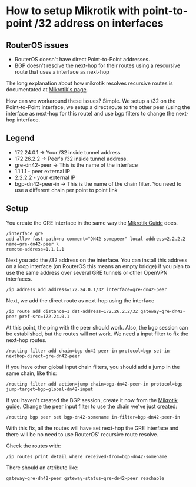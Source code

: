 # How to setup Mikrotik with point-to-point /32 address on interfaces

## RouterOS issues

 * RouterOS doesn't have direct Point-to-Point addresses.
 * BGP doesn't resolve the next-hop for their routes using a rescursive route that uses a interface as next-hop

The long explanation about how mikrotik resolves recursive routes is documentated at [Mikrotik's page](https://wiki.mikrotik.com/wiki/Manual:IP/Route#Nexthop_lookup).

How can we workaround these issues? Simple. We setup a /32 on the Point-to-Point interface, we setup a direct route to the other peer (using the interface as next-hop for this route) and use bgp filters to change the next-hop interface.

## Legend

 * 172.24.0.1 -> Your /32 inside tunnel address
 * 172.26.2.2 -> Peer's /32 inside tunnel address.
 * gre-dn42-peer -> This is the name of the interface
 * 1.1.1.1 - peer external IP
 * 2.2.2.2 - your external IP
 * bgp-dn42-peer-in -> This is the name of the chain filter. You need to use a different chain per point to point link

## Setup

You create the GRE interface in the same way the [Mikrotik Guide](/howto/mikrotik) does.

````
/interface gre
add allow-fast-path=no comment="DN42 somepeer" local-address=2.2.2.2 name=gre-dn42-peer \
remote-address=1.1.1.1
````

Next you add the /32 address on the interface. You can install this address on a loop interface (on RouterOS this means an empty bridge) if you plan to use the same address over several GRE tunnels or other OpenVPN interfaces.

````
/ip address add address=172.24.0.1/32 interface=gre-dn42-peer
````

Next, we add the direct route as next-hop using the interface

````
/ip route add distance=1 dst-address=172.26.2.2/32 gateway=gre-dn42-peer pref-src=172.24.0.1
````

At this point, the ping with the peer should work. Also, the bgp session can be established, but the routes will not work. We need a input filter to fix the next-hop routes.

````
/routing filter add chain=bgp-dn42-peer-in protocol=bgp set-in-nexthop-direct=gre-dn42-peer
````

if you have other global input chain filters, you should add a jump in the same chain, like this:
````
/routing filter add action=jump chain=bgp-dn42-peer-in protocol=bgp jump-target=bgp-global-dn42-input
````

If you haven't created the BGP session, create it now from the [Mikrotik guide](/howto/mikrotik#how-to-connect-to-dn42-using-mikrotik-routeros_bgp). Change the peer input filter to use the chain we've just created:

````
/routing bgp peer set bgp-dn42-somename in-filter=bgp-dn42-peer-in
````

With this fix, all the routes will have set next-hop the GRE interface and there will be no need to use RouterOS' recursive route resolve.

Check the routes with:
````
/ip routes print detail where received-from=bgp-dn42-somename
````

There should an attribute like:
````
gateway=gre-dn42-peer gateway-status=gre-dn42-peer reachable
````